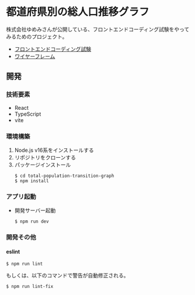 # 都道府県別の総人口推移グラフ

株式会社ゆめみさんが公開している、フロントエンドコーディング試験をやってみるためのプロジェクト。

- [フロントエンドコーディング試験](https://notion.yumemi.co.jp/0e9ef27b55704d7882aab55cc86c999d)
- [ワイヤーフレーム](https://notion.yumemi.co.jp/ab4a837f8e764dffb0fc93c7b1387af7)

## 開発

### 技術要素

- React
- TypeScript
- vite

### 環境構築

1. Node.js v16系をインストールする
1. リポジトリをクローンする
1. パッケージインストール
    ```
    $ cd total-population-transition-graph
    $ npm install
    ```

### アプリ起動

- 開発サーバー起動

  ```
  $ npm run dev
  ```
### 開発その他

#### eslint

```
$ npm run lint
```

もしくは、以下のコマンドで警告が自動修正される。

```
$ npm run lint-fix
```

